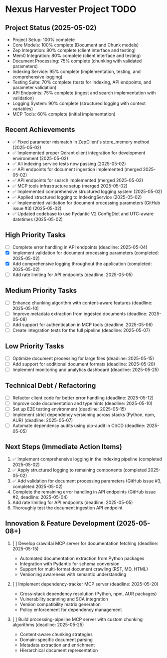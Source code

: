 # Nexus Harvester Project TODO

## Project Status (2025-05-02)
- Project Setup: 100% complete
- Core Models: 100% complete (Document and Chunk models)
- Zep Integration: 80% complete (client interface and testing)
- Mem0 Integration: 80% complete (client interface and testing)
- Document Processing: 75% complete (chunking with validated parameters)
- Indexing Service: 95% complete (implementation, testing, and comprehensive logging)
- Testing Suite: 70% complete (tests for indexing, API endpoints, and parameter validation)
- API Endpoints: 75% complete (ingest and search implementation with validation)
- Logging System: 90% complete (structured logging with context variables)
- MCP Tools: 60% complete (initial implementation)

## Recent Achievements
- ✅ Fixed parameter mismatch in ZepClient's store_memory method (2025-05-02)
- ✅ Implemented proper Qdrant client integration for development environment (2025-05-02)
- ✅ All indexing service tests now passing (2025-05-02)
- ✅ API endpoints for document ingestion implemented (merged 2025-05-02)
- ✅ API endpoints for search implemented (merged 2025-05-02)
- ✅ MCP tools infrastructure setup (merged 2025-05-02)
- ✅ Implemented comprehensive structured logging system (2025-05-02)
- ✅ Applied structured logging to IndexingService (2025-05-02)
- ✅ Implemented validation for document processing parameters (GitHub issue #3) (2025-05-02)
- ✅ Updated codebase to use Pydantic V2 ConfigDict and UTC-aware datetimes (2025-05-02)

## High Priority Tasks
- [ ] Complete error handling in API endpoints (deadline: 2025-05-04)
- [x] Implement validation for document processing parameters (completed: 2025-05-02)
- [x] Add comprehensive logging throughout the application (completed: 2025-05-02)
- [ ] Add rate limiting for API endpoints (deadline: 2025-05-05)

## Medium Priority Tasks
- [ ] Enhance chunking algorithm with content-aware features (deadline: 2025-05-10)
- [ ] Improve metadata extraction from ingested documents (deadline: 2025-05-08)
- [ ] Add support for authentication in MCP tools (deadline: 2025-05-06)
- [ ] Create integration tests for the full pipeline (deadline: 2025-05-07)

## Low Priority Tasks
- [ ] Optimize document processing for large files (deadline: 2025-05-15)
- [ ] Add support for additional document formats (deadline: 2025-05-20)
- [ ] Implement monitoring and analytics dashboard (deadline: 2025-05-25)

## Technical Debt / Refactoring
- [ ] Refactor client code for better error handling (deadline: 2025-05-12)
- [ ] Improve code documentation and type hints (deadline: 2025-05-10)
- [ ] Set up E2E testing environment (deadline: 2025-05-15)
- [ ] Implement strict dependency versioning across stacks (Python, npm, AUR) (deadline: 2025-05-07)
- [ ] Automate dependency audits using pip-audit in CI/CD (deadline: 2025-05-05)

## Next Steps (Immediate Action Items)
1. ✅ Implement comprehensive logging in the indexing pipeline (completed 2025-05-02)
2. ✅ Apply structured logging to remaining components (completed 2025-05-02)
3. ✅ Add validation for document processing parameters (GitHub issue #3, completed 2025-05-02)
4. Complete the remaining error handling in API endpoints (GitHub issue #2, deadline: 2025-05-04)
5. Add rate limiting for API endpoints (deadline: 2025-05-05)
6. Thoroughly test the document ingestion API endpoint

## Innovation & Feature Development (2025-05-08+)
1. [ ] Develop crawl4ai MCP server for documentation fetching (deadline: 2025-05-15)
   - Automated documentation extraction from Python packages
   - Integration with Pydantic for schema conversion
   - Support for multi-format document crawling (RST, MD, HTML)
   - Versioning awareness with semantic understanding

2. [ ] Implement dependency-tracker MCP server (deadline: 2025-05-20)
   - Cross-stack dependency resolution (Python, npm, AUR packages)
   - Vulnerability scanning and SCA integration
   - Version compatibility matrix generation
   - Policy enforcement for dependency management

3. [ ] Build processing-pipeline MCP server with custom chunking algorithms (deadline: 2025-05-25)
   - Content-aware chunking strategies
   - Domain-specific document parsing
   - Metadata extraction and enrichment
   - Hierarchical document representation

